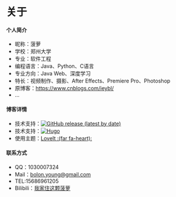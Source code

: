 # 关于



#### 个人简介

* 昵称：菠萝
* 学校：郑州大学
* 专业：软件工程
* 编程语言：Java、Python、C语言
* 专业方向：Java Web、深度学习
* 特长：视频制作、摄影、After Effects、Premiere Pro、Photoshop
* 原博客：<https://www.cnblogs.com/ieybl/>
* ...
<!--
* 主要项目经验:
	* [郑州大学青年大学习登录检测系统](http://zzdxqndxx.zzu.edu.cn/user/to_login)
	* 郑州大学我最喜爱的老师投票小程序
	* FaceAI人脸识别智能小程序
	* 酒店客房管理系统
	* 网上图书商城
	* 初高中教务系统
	* ...

* 主要视频作品：
	* 郑州大学2017级新生开学典礼正片及开场
	* 郑州大学2018级新生开学典礼正片及开场
	* [郑州大学2019级新生开学典礼正片及开场](https://www.bilibili.com/video/BV17E411R7fp)
	* 郑州大学2017年毕业典礼正片及开场
	* 郑州大学2018年毕业典礼正片及开场
	* [郑州大学2019年毕业典礼正片及开场](https://www.bilibili.com/video/BV1EE411R7jx)
	* 郑州大学第五届国际文化节开场视频
	* 郑州大学我最喜爱的老师颁奖典礼系列视频
	* [郑州大学工学60年（原工学院55年）暨创新发展论坛](https://mp.weixin.qq.com/s/HznF_AKqcI0GKCg5tYrwfg)
	* [微电影：“浮”屏之外](https://v.qq.com/x/page/d03502e1ctb.html)
	* “互联网+” 项目一分钟介绍系列视频
	* ...
-->

#### 博客详情

* 技术支持：[![GitHub release (latest by date)](https://img.shields.io/github/v/release/dillonzq/LoveIt?style=flat-square)](https://github.com/dillonzq/LoveIt/releases)
* 技术支持：[![Hugo](https://img.shields.io/badge/Hugo-%5E0.62.0-ff4088?style=flat-square&logo=hugo)](https://gohugo.io/)
* 使用主题：[LoveIt :(far fa-heart):](https://github.com/dillonzq/LoveIt) 


#### 联系方式

* QQ：1030007324
* Mail：bolon.young@gmail.com
* TEL:15686961205 
* Bilibili：[我家住这颗菠萝](https://space.bilibili.com/92547562?from=search&seid=11925650061458383377)
  
    
	


